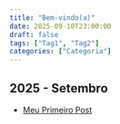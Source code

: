 ```yaml
---
title: "Bem-vindo(a)"
date: 2025-09-10T23:00:00
draft: false
tags: ["Tag1", "Tag2"]
categories: ["Categoria"]
---
```

## 2025 - Setembro



- [Meu Primeiro Post](/posts/2025/09/10/)